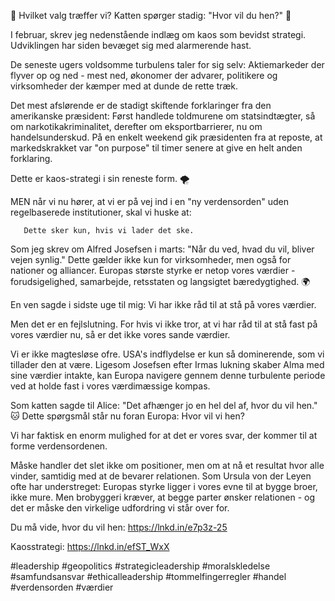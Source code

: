 🧭 Hvilket valg træffer vi? Katten spørger stadig: "Hvor vil du hen?" 🤔

I februar, skrev jeg nedenstående indlæg om kaos som bevidst strategi. Udviklingen har siden bevæget sig med alarmerende hast.

De seneste ugers voldsomme turbulens taler for sig selv: Aktiemarkeder der flyver op og ned - mest ned, økonomer der advarer, politikere og virksomheder der kæmper med at dunde de rette træk.  

Det mest afslørende er de stadigt skiftende forklaringer fra den amerikanske præsident: Først handlede toldmurene om statsindtægter, så om narkotikakriminalitet, derefter om eksportbarrierer, nu om handelsunderskud. På en enkelt weekend gik præsidenten fra at reposte, at markedskrakket var "on purpose" til timer senere at give en helt anden forklaring.

Dette er kaos-strategi i sin reneste form. 🌪️

MEN når vi nu hører, at vi er på vej ind i en "ny verdensorden" uden regelbaserede institutioner, skal vi huske at: 

       Dette sker kun, hvis vi lader det ske.

Som jeg skrev om Alfred Josefsen i marts: "Når du ved, hvad du vil, bliver vejen synlig." Dette gælder ikke kun for virksomheder, men også for nationer og alliancer. Europas største styrke er netop vores værdier - forudsigelighed, samarbejde, retsstaten og langsigtet bæredygtighed. 🌍

En ven sagde i sidste uge til mig: Vi har ikke råd til at stå på vores værdier. 

Men det er en fejlslutning. For hvis vi ikke tror, at vi har råd til at stå fast på vores værdier nu, så er det ikke vores sande værdier.

Vi er ikke magtesløse ofre. USA's indflydelse er kun så dominerende, som vi tillader den at være. Ligesom Josefsen efter Irmas lukning skaber Alma med sine værdier intakte, kan Europa navigere gennem denne turbulente periode ved at holde fast i vores værdimæssige kompas.

Som katten sagde til Alice: "Det afhænger jo en hel del af, hvor du vil hen." 🐱
Dette spørgsmål står nu foran Europa: Hvor vil vi hen?

Vi har faktisk en enorm mulighed for at det er vores svar, der kommer til at forme verdensordenen.

Måske handler det slet ikke om positioner, men om at nå et resultat hvor alle vinder, samtidig med at de bevarer relationen. Som Ursula von der Leyen ofte har understreget: Europas styrke ligger i vores evne til at bygge broer, ikke mure. Men brobyggeri kræver, at begge parter ønsker relationen - og det er måske den virkelige udfordring vi står over for.

Du må vide, hvor du vil hen: https://lnkd.in/e7p3z-25

Kaosstrategi: https://lnkd.in/efST_WxX

#leadership #geopolitics #strategicleadership #moralskledelse #samfundsansvar #ethicalleadership #tommelfingerregler #handel #verdensorden #værdier